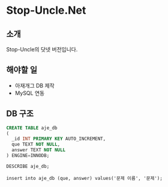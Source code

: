# Stop-Uncle.Net
## 소개
Stop-Uncle의 닷넷 버전입니다.

## 해야할 일
 - 아재개그 DB 제작
 -  MySQL 연동

## DB 구조
```sql
CREATE TABLE aje_db
( 
  _id INT PRIMARY KEY AUTO_INCREMENT,
  que TEXT NOT NULL,
  answer TEXT NOT NULL
) ENGINE=INNODB;

DESCRIBE aje_db;
```

```
insert into aje_db (que, answer) values('문제 이름', '문제');
```
